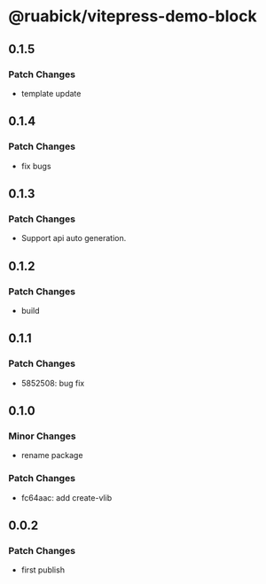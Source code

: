 # @ruabick/vitepress-demo-block

## 0.1.5

### Patch Changes

- template update

## 0.1.4

### Patch Changes

- fix bugs

## 0.1.3

### Patch Changes

- Support api auto generation.

## 0.1.2

### Patch Changes

- build

## 0.1.1

### Patch Changes

- 5852508: bug fix

## 0.1.0

### Minor Changes

- rename package

### Patch Changes

- fc64aac: add create-vlib

## 0.0.2

### Patch Changes

- first publish
